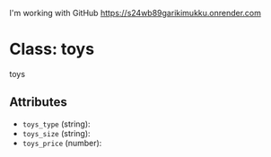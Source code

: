 I'm working with GitHub
https://s24wb89garikimukku.onrender.com 
# Class: toys

toys

## Attributes

- `toys_type` (string): 
- `toys_size` (string): 
- `toys_price` (number):